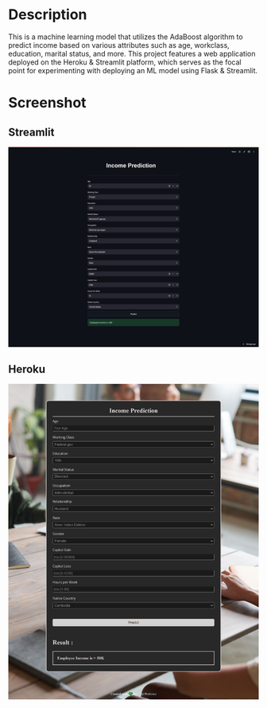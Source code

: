 # Description

This is a machine learning model that utilizes the AdaBoost algorithm to predict income based on various attributes such as age, workclass, education, marital status, and more. This project features a web application deployed on the Heroku & Streamlit platform, which serves as the focal point for experimenting with deploying an ML model using Flask & Streamlit.

# Screenshot
## Streamlit
![Streamlit Web Page Screenshot](assets/streamlit-screenshot.png)

## Heroku
![Heroku Web Page Screenshot](assets/heroku-screenshot.png)